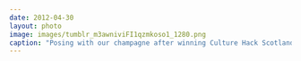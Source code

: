 ```yaml
---
date: 2012-04-30
layout: photo
image: images/tumblr_m3awniviFI1qzmkoso1_1280.png
caption: "Posing with our champagne after winning Culture Hack Scotland 2012 with @roryf, @praymurray, @froots101, @druichmckay and @suchprettyeyes."
---
```


